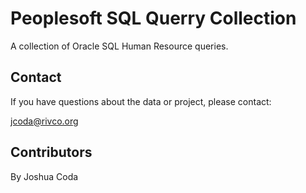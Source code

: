 # Peoplesoft SQL Querry Collection 

A collection of Oracle SQL Human Resource queries. 

## Contact

If you have questions about the data or project, please contact:

jcoda@rivco.org


## Contributors

By Joshua Coda
